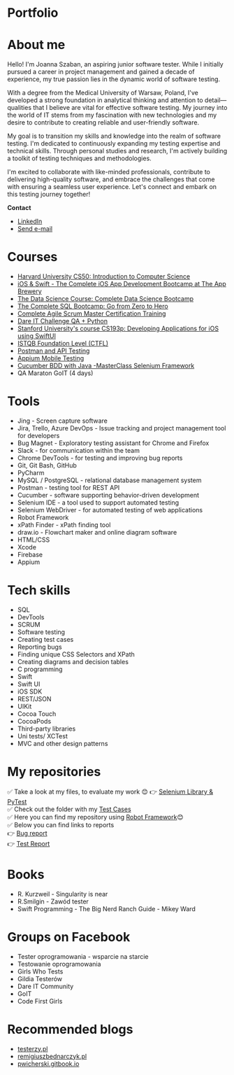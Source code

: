 # Portfolio
# About me
Hello! I'm Joanna Szaban, an aspiring junior software tester. While I initially pursued a career in project management and gained a decade of experience, my true passion lies in the dynamic world of software testing.

With a degree from the Medical University of Warsaw, Poland, I've developed a strong foundation in analytical thinking and attention to detail—qualities that I believe are vital for effective software testing. My journey into the world of IT stems from my fascination with new technologies and my desire to contribute to creating reliable and user-friendly software.

My goal is to transition my skills and knowledge into the realm of software testing. I'm dedicated to continuously expanding my testing expertise and technical skills. Through personal studies and research, I'm actively building a toolkit of testing techniques and methodologies.

I'm excited to collaborate with like-minded professionals, contribute to delivering high-quality software, and embrace the challenges that come with ensuring a seamless user experience. Let's connect and embark on this testing journey together!



**Contact** <br>
* [LinkedIn](https://www.linkedin.com/in/joanna-szaban)<br>
* <a href="mailto:joanna.szaban@gmail.com">Send e-mail</a> <br>

# Courses
* [Harvard University CS50: Introduction to Computer Science](bit.ly/455d9g8)
* [iOS & Swift - The Complete iOS App Development Bootcamp at The App Brewery](https://www.udemy.com/course/ios-13-app-development-bootcamp/)
* [The Data Science Course: Complete Data Science Bootcamp](https://www.udemy.com/course/the-data-science-course-complete-data-science-bootcamp/)
* [The Complete SQL Bootcamp: Go from Zero to Hero](https://www.udemy.com/course/the-complete-sql-bootcamp/)
* [Complete Agile Scrum Master Certification Training](https://www.udemy.com/course/complete-professional-scrum-master-training-exam-simulator/)
* [Dare IT Challenge QA + Python](https://www.dareit.io/challenges/wstep-do-testow-automatycznych)
* [Stanford University's course CS193p: Developing Applications for iOS using SwiftUI](https://cs193p.sites.stanford.edu/)
* [ISTQB Foundation Level (CTFL)](https://www.udemy.com/course/istqb-foundation-level-2022-chapter-based-exam-questions/)
* [Postman and API Testing](https://www.udemy.com/course/postman-crash-course-for-beginners-learn-rest-api-testing/)
* [Appium Mobile Testing](https://www.udemy.com/course/mobile-automation-using-appiumselenium-3/)
* [Cucumber BDD with Java -MasterClass Selenium Framework](https://www.udemy.com/course/cucumber-tutorial/)
* QA Maraton GoIT (4 days) 


# Tools
* Jing - Screen capture software
* Jira, Trello, Azure DevOps - Issue tracking and project management tool for developers
* Bug Magnet - Exploratory testing assistant for Chrome and Firefox
* Slack - for communication within the team
* Chrome DevTools - for testing and improving bug reports
* Git, Git Bash, GitHub
* PyCharm
* MySQL / PostgreSQL - relational database management system
* Postman - testing tool for REST API
* Cucumber - software supporting behavior-driven development
* Selenium IDE - a tool used to support automated testing
* Selenium WebDriver - for automated testing of web applications
* Robot Framework
* xPath Finder - xPath finding tool
* draw.io - Flowchart maker and online diagram software
* HTML/CSS
* Xcode
* Firebase
* Appium
  
  
# Tech skills
* SQL
* DevTools
* SCRUM
* Software testing
* Creating test cases
* Reporting bugs
* Finding unique CSS Selectors and XPath
* Creating diagrams and decision tables
* C programming
* Swift
* Swift UI
* iOS SDK
* REST/JSON
* UIKit
* Cocoa Touch
* CocoaPods
* Third-party libraries
* Uni tests/ XCTest
* MVC and other design patterns

# My repositories
✅ Take a look at my files, to evaluate my work 😊
👉 [Selenium Library & PyTest](https://github.com/magentaverse/Testy-Automatyczne-Zadnie-1)<br>
✅ Check out the folder with my [Test Cases](https://drive.google.com/drive/u/0/folders/1N6onRvH2zfWY7E_H8zN1-74SeStdhP7q) <br>
✅  Here you can find my repository using [Robot Framework](https://github.com/magentaverse/Dare_IT_Challenges_portfolio_robotframework)😊<br>
✅  Below you can find links to reports<br>
👉 [Bug report](https://drive.google.com/drive/folders/11kk8od0-e42XKbh7TiwU4eMhVbe1Y8Lz?usp=drive_link)<br>
👉 [Test Report](https://drive.google.com/drive/folders/1BKBpN_qC-wAlJakpyTj_NR1YOyfUirtn?usp=drive_link)<br>

# Books
* R. Kurzweil - Singularity is near
* R.Smilgin - Zawód tester
* Swift Programming - The Big Nerd Ranch Guide - Mikey Ward

# Groups on Facebook
* Tester oprogramowania - wsparcie na starcie
* Testowanie oprogramowania
* Girls Who Tests
* Gildia Testerów
* Dare IT Community
* GoIT
* Code First Girls

# Recommended blogs
* [testerzy.pl](testerzy.pl)
* [remigiuszbednarczyk.pl](remigiuszbednarczyk.pl)
* [pwicherski.gitbook.io](https://pwicherski.gitbook.io/testowanie-oprogramowania/)



